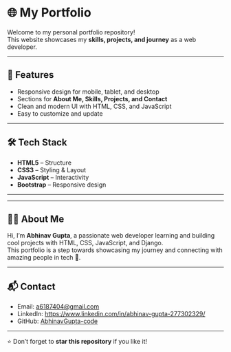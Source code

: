 # 🌐 My Portfolio

Welcome to my personal portfolio repository!  
This website showcases my **skills, projects, and journey** as a web developer.  

---

## 📌 Features
- Responsive design for mobile, tablet, and desktop
- Sections for **About Me, Skills, Projects, and Contact**
- Clean and modern UI with HTML, CSS, and JavaScript
- Easy to customize and update

---

## 🛠️ Tech Stack
- **HTML5** – Structure  
- **CSS3** – Styling & Layout  
- **JavaScript** – Interactivity  
- **Bootstrap**  – Responsive design  

---




---

## 👨‍💻 About Me
Hi, I’m **Abhinav Gupta**, a passionate web developer learning and building cool projects with HTML, CSS, JavaScript, and Django.  
This portfolio is a step towards showcasing my journey and connecting with amazing people in tech 🚀.

---

## 📬 Contact
- Email:  a6187404@gmail.com
- LinkedIn: https://www.linkedin.com/in/abhinav-gupta-277302329/  
- GitHub: [AbhinavGupta-code](https://github.com/AbhinavGupta-code)

---

⭐ Don’t forget to **star this repository** if you like it!

